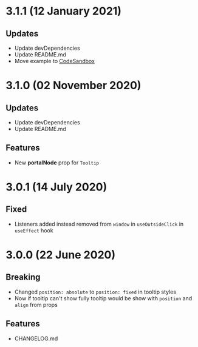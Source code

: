 # 3.1.1 (12 January 2021)

## Updates

- Update devDependencies
- Update README.md
- Move example to [CodeSandbox](https://codesandbox.io/s/react-tooltpz-diej4)

# 3.1.0 (02 November 2020)

## Updates

- Update devDependencies
- Update README.md 

## Features

- New **portalNode** prop for `Tooltip`

# 3.0.1 (14 July 2020)

## Fixed

- Listeners added instead removed from `window` in `useOutsideClick` in `useEffect` hook 

# 3.0.0 (22 June 2020)

## Breaking

- Changed `position: absolute` to `position: fixed` in tooltip styles 
- Now if tooltip can't show fully tooltip would be show with `position` and `align` from props

## Features

- CHANGELOG.md

